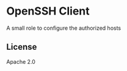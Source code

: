 OpenSSH Client
==============

A small role to configure the authorized hosts

License
-------

Apache 2.0
